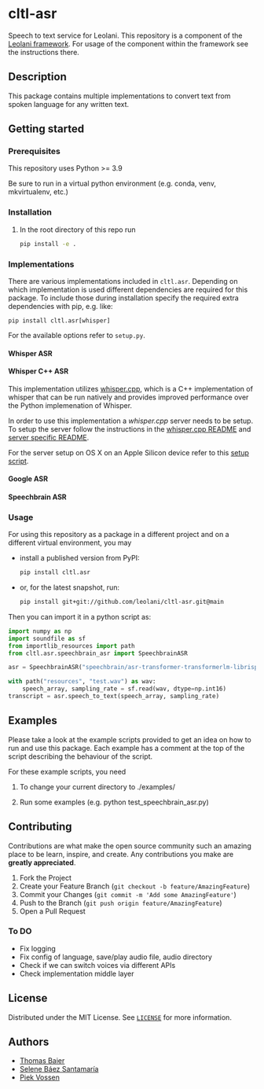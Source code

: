 # cltl-asr

Speech to text service for Leolani. This repository is a component of the [Leolani framework](https://github.com/leolani/cltl-combot).
For usage of the component within the framework see the instructions there.

## Description

This package contains multiple implementations to convert text from spoken language for any written text.

## Getting started

### Prerequisites

This repository uses Python >= 3.9

Be sure to run in a virtual python environment (e.g. conda, venv, mkvirtualenv, etc.)

### Installation

1. In the root directory of this repo run

    ```bash
    pip install -e .
    ```

### Implementations

There are various implementations included in `cltl.asr`. Depending on which
implementation  is used different dependencies are required for this package.
To include those during installation specify the required extra dependencies
with pip, e.g. like:

    pip install cltl.asr[whisper]

For the available options refer to `setup.py`.

#### Whisper ASR

#### Whisper C++ ASR

This implementation utilizes [whisper.cpp](https://github.com/ggerganov/whisper.cpp),
which is a C++ implementation of whisper that can be run natively and provides
improved performance over the Python implemenation of Whisper.

In order to use this implementation a *whisper.cpp* server needs to be setup.
To setup the server follow the instructions in the [whisper.cpp README](https://github.com/ggerganov/whisper.cpp)
and [server specific README](https://github.com/ggerganov/whisper.cpp/tree/master/examples/server).

For the server setup on OS X on an Apple Silicon device refer to this
[setup script](support/setup_whisper_cpp.sh).

#### Google ASR

#### Speechbrain ASR

### Usage

For using this repository as a package in a different project and on a different virtual environment, you may

- install a published version from PyPI:

    ```bash
    pip install cltl.asr
    ```

- or, for the latest snapshot, run:

    ```bash
    pip install git+git://github.com/leolani/cltl-asr.git@main
    ```

Then you can import it in a python script as:

```python
import numpy as np
import soundfile as sf
from importlib_resources import path
from cltl.asr.speechbrain_asr import SpeechbrainASR

asr = SpeechbrainASR("speechbrain/asr-transformer-transformerlm-librispeech")

with path("resources", "test.wav") as wav:
    speech_array, sampling_rate = sf.read(wav, dtype=np.int16)
transcript = asr.speech_to_text(speech_array, sampling_rate)

```

## Examples

Please take a look at the example scripts provided to get an idea on how to run and use this package. Each example has a
comment at the top of the script describing the behaviour of the script.

For these example scripts, you need

1. To change your current directory to ./examples/

1. Run some examples (e.g. python test_speechbrain_asr.py)

## Contributing

Contributions are what make the open source community such an amazing place to be learn, inspire, and create. Any
contributions you make are **greatly appreciated**.

1. Fork the Project
2. Create your Feature Branch (`git checkout -b feature/AmazingFeature`)
3. Commit your Changes (`git commit -m 'Add some AmazingFeature'`)
4. Push to the Branch (`git push origin feature/AmazingFeature`)
5. Open a Pull Request

### To DO

- Fix logging
- Fix config of language, save/play audio file, audio directory
- Check if we can switch voices via different APIs
- Check implementation middle layer

## License

Distributed under the MIT License. See [`LICENSE`](https://github.com/leolani/cltl-asr/blob/main/LICENCE)
for more information.

## Authors

* [Thomas Baier](https://www.linkedin.com/in/thomas-baier-05519030/)
* [Selene Báez Santamaría](https://selbaez.github.io/)
* [Piek Vossen](https://github.com/piekvossen)


